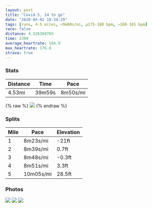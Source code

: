 ```yaml
---
layout: post
title: "Covid-5, 14 to go"
date: "2020-04-02 18:34:29"
tags: [runs, 4-5 miles, <9m00s/mi, μ175-180 bpm, →160-165 bpm]
race: false
distance: 4.526369765
time: 2399
average_heartrate: 164.9
max_heartrate: 176.0
strava: true
---
```


### Stats

| Distance | Time | Pace |
|----------|------|------|
|4.53mi|39m59s|8m50s/mi|

{% raw %}
<img src='https://maps.googleapis.com/maps/api/staticmap?maptype=roadmap&path=enc:aiwwFl}sbMLBHCTRf@FJHRB_@lEEVDPET@VOl@@JFPFF\NXRNFLQZK@LEp@@JCT@DMn@?ZStA]rAa@~@c@vAC\Qp@Wl@K`@BRJHV@f@V\Xf@RLH\Hh@Z\X^TZ\VLVTh@\^j@Tz@CXGVrAj@RDJb@Fr@JJbAZd@H\@f@N~AXTHd@RZHb@?HD`@DPCNBLFh@JzAh@@DENIz@SjA?\ETI`@s@tB@JDFLELIJOr@yBP{@Fi@@_A@MHIJEf@KJATJDJF`BBTDJHFf@Nx@F`@Jt@XHF@LCf@ChCN^LLJ@FGDWEqA@{@Lu@?c@He@Fg@@k@Hg@d@BZDBAd@Ct@OD@d@@j@NR@|@PLAN?LO`B{HGPADBB`@PBAFFPFFFJ@NFLA`@Ff@Ab@LNVJJf@NRJTb@X^RRTLXALCJID@JAh@BNHTCn@FF@p@t@f@R`@H\Ab@XjAZP?XSNAJB`AJbAFHFf@HNJj@d@~@X^PdATT@\Jj@FjAEv@Ib@@n@KnBMt@D~@@FBd@@TDTAV@p@Fx@?\Fb@AXBz@Cl@Hd@?b@FJJBNAv@@bAEbBBTGVIDGKLuBD_@AOIS[EI?s@QgAKOEYQc@Kq@GYGU?GEi@?i@K_@OqAOYGiBF_@?oDZuAEcBYMEWQe@Ka@Qm@e@c@W_@Mu@M]Iw@IKCUOm@SE?MHE?y@KSIMAy@Ck@K[AOBi@QWS_@ICBUIc@GKBSBYASBUAk@OMYCAu@NECK@a@DECUDMHu@Jq@E}@BgAQc@ASES?OEgAGg@S[Gu@[k@MKGK?KDI?H{@ASYSGKYaAg@e@MGi@]o@}@[KMIGAy@g@s@U{@e@[KM?KEg@o@Sc@]e@}@q@IKc@_@WGGIaAk@Y]AGGI_@WMEa@BSKW?QEQ?]WISCDE?@CKOYY]SIIK?ICC@@IB?EC@ECABCC?ADE?FKG@BEELJ?@EACGCQBKEU?c@Iw@_AIFU?MEE?QIS?c@QIk@@GGu@Q_@COFaAGUEE?WGmAIo@Ak@KUIm@USm@y@MCMGGQMISe@BUIOAGG??CEEST?GB@@w@DEAECCACBEGi@?QRGd@e@NYTy@T[&key=AIzaSyC1MId7bFpkLXNAaYhBSTb8jLyiSqzbDtM&size=800x800&markers=color:yellow|label:S|40.75681,-73.99911&markers=color:green|label:F|40.756230000000045,-73.99759999999998'>
{% endraw %}

### Splits

| Mile | Pace | Elevation |
|------|------|-----------|
|1|8m23s/mi|-21ft|
|2|8m39s/mi|0.7ft|
|3|8m48s/mi|-0.3ft|
|4|8m51s/mi|3.3ft|
|5|10m05s/mi|28.5ft|

### Photos
<img src='https://dgtzuqphqg23d.cloudfront.net/hdS5LCGU3fSRTNrbhJhcgpj4OIZz8ywEL3QqPfSzwIs-768x433.jpg'>

<img src='https://dgtzuqphqg23d.cloudfront.net/v0rUAWH4Ac0vyGJtIT6j73tyEB2E5yNVxAw5lxrfjxY-768x508.jpg'>

<img src='https://dgtzuqphqg23d.cloudfront.net/oKBNzzI-u2HsK0CYUQwILZUQKaqmdp_w2JTK69q-9Ik-576x768.jpg'>
